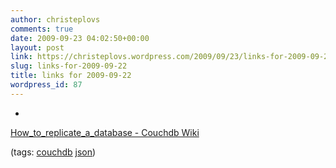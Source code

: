 ```yaml
---
author: christeplovs
comments: true
date: 2009-09-23 04:02:50+00:00
layout: post
link: https://christeplovs.wordpress.com/2009/09/23/links-for-2009-09-22/
slug: links-for-2009-09-22
title: links for 2009-09-22
wordpress_id: 87
---
```


  * 
                

[How_to_replicate_a_database - Couchdb Wiki](http://wiki.apache.org/couchdb/How_to_replicate_a_database)


                
                

(tags: [couchdb](http://delicious.com/cteplovs/couchdb) [json](http://delicious.com/cteplovs/json))


            
